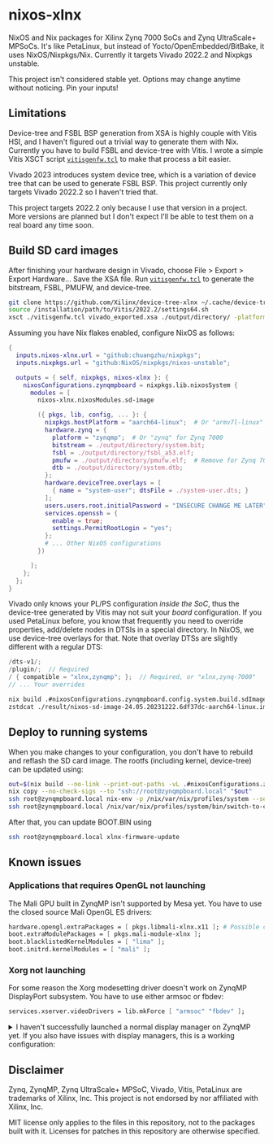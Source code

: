 # nixos-xlnx

NixOS and Nix packages for Xilinx Zynq 7000 SoCs and Zynq UltraScale+ MPSoCs. It's like PetaLinux, but instead of Yocto/OpenEmbedded/BitBake, it uses NixOS/Nixpkgs/Nix. Currently it targets Vivado 2022.2 and Nixpkgs unstable.

This project isn't considered stable yet. Options may change anytime without noticing. Pin your inputs!

## Limitations

Device-tree and FSBL BSP generation from XSA is highly couple with Vitis HSI, and I haven't figured out a trivial way to generate them with Nix. Currently you have to build FSBL and device-tree with Vitis. I wrote a simple Vitis XSCT script [`vitisgenfw.tcl`](./vitisgenfw.tcl) to make that process a bit easier.

Vivado 2023 introduces system device tree, which is a variation of device tree that can be used to generate FSBL BSP. This project currently only targets Vivado 2022.2 so I haven't tried that.

This project targets 2022.2 only because I use that version in a project. More versions are planned but I don't expect I'll be able to test them on a real board any time soon.

## Build SD card images

After finishing your hardware design in Vivado, choose File > Export > Export Hardware... Save the XSA file. Run [`vitisgenfw.tcl`](./vitisgenfw.tcl) to generate the bitstream, FSBL, PMUFW, and device-tree.

```bash
git clone https://github.com/Xilinx/device-tree-xlnx ~/.cache/device-tree-xlnx -b xilinx_v2022.2 --depth 1
source /installation/path/to/Vitis/2022.2/settings64.sh
xsct ./vitisgenfw.tcl vivado_exported.xsa ./output/directory/ -platform zynqmp  # Or "zynq" for Zynq 7000
```

Assuming you have Nix flakes enabled, configure NixOS as follows:

```nix
{
  inputs.nixos-xlnx.url = "github:chuangzhu/nixpkgs";
  inputs.nixpkgs.url = "github:NixOS/nixpkgs/nixos-unstable";

  outputs = { self, nixpkgs, nixos-xlnx }: {
    nixosConfigurations.zynqmpboard = nixpkgs.lib.nixosSystem {
      modules = [
        nixos-xlnx.nixosModules.sd-image

        ({ pkgs, lib, config, ... }: {
          nixpkgs.hostPlatform = "aarch64-linux";  # Or "armv7l-linux" for Zynq 7000
          hardware.zynq = {
            platform = "zynqmp";  # Or "zynq" for Zynq 7000
            bitstream = ./output/directory/system.bit;
            fsbl = ./output/directory/fsbl_a53.elf;
            pmufw = ./output/directory/pmufw.elf;  # Remove for Zynq 7000
            dtb = ./output/directory/system.dtb;
          };
          hardware.deviceTree.overlays = [
            { name = "system-user"; dtsFile = ./system-user.dts; }
          ];
          users.users.root.initialPassword = "INSECURE CHANGE ME LATER";
          services.openssh = {
            enable = true;
            settings.PermitRootLogin = "yes";
          };
          # ... Other NixOS configurations
        })

      ];
    };
  };
}
```

Vivado only knows your PL/PS configuration *inside the SoC*, thus the device-tree generated by Vitis may not suit your *board* configuration. If you used PetaLinux before, you know that frequently you need to override properties, add/delete nodes in DTSIs in a special directory. In NixOS, we use device-tree overlays for that. Note that overlay DTSs are slightly different with a regular DTS:

```c
/dts-v1/;
/plugin/;  // Required
/ { compatible = "xlnx,zynqmp"; };  // Required, or "xlnx,zynq-7000"
// ... Your overrides
```

```bash
nix build .#nixosConfigurations.zynqmpboard.config.system.build.sdImage -vL
zstdcat ./result/nixos-sd-image-24.05.20231222.6df37dc-aarch64-linux.img.zst | sudo dd of=/dev/mmcblk0 status=progress
```

## Deploy to running systems

When you make changes to your configuration, you don't have to rebuild and reflash the SD card image. The rootfs (including kernel, device-tree) can be updated using:

```bash
out=$(nix build --no-link --print-out-paths -vL .#nixosConfigurations.zynqmpboard.config.system.build.toplevel)
nix copy --no-check-sigs --to "ssh://root@zynqmpboard.local" "$out"
ssh root@zynqmpboard.local nix-env -p /nix/var/nix/profiles/system --set $out
ssh root@zynqmpboard.local /nix/var/nix/profiles/system/bin/switch-to-configuration switch
```

After that, you can update BOOT.BIN using

```bash
ssh root@zynqmpboard.local xlnx-firmware-update
```

## Known issues

### Applications that requires OpenGL not launching

The Mali GPU built in ZynqMP isn't supported by Mesa yet. You have to use the closed source Mali OpenGL ES drivers:

```nix
hardware.opengl.extraPackages = [ pkgs.libmali-xlnx.x11 ]; # Possible choices: wayland, x11, fbdev, headless
boot.extraModulePackages = [ pkgs.mali-module-xlnx ];
boot.blacklistedKernelModules = [ "lima" ];
boot.initrd.kernelModules = [ "mali" ];
```

### Xorg not launching

For some reason the Xorg modesetting driver doesn't work on ZynqMP DisplayPort subsystem. You have to use either armsoc or fbdev:

```nix
services.xserver.videoDrivers = lib.mkForce [ "armsoc" "fbdev" ];
```

<details>
<summary>
I haven't successfully launched a normal display manager on ZynqMP yet. If you also have issues with display managers, this is a working configuration:
</summary>

```nix
services.xserver.enable = true;
services.xserver.videoDrivers = lib.mkForce [ /*"armsoc"*/ "fbdev" ];
services.xserver.displayManager.sx.enable = true;
services.xserver.windowManager.i3.enable = true;
systemd.services.i3 = {
  wantedBy = [ "multi-user.target" ];
  script = ''
    . /etc/profile
    exec sx i3 -c /etc/i3/config
  '';
  # Sometimes systemd deactivate it instantly even with no error
  # Restart indefinitely
  unitConfig.StartLimitIntervalSec = 0;
  serviceConfig = {
    User = "root";
    Group = "root";
    PAMName = "login";
    WorkingDirectory = "~";
    Restart = "always";
    TTYPath = "/dev/tty1";
    TTYReset = "yes";
    TTYVHangup = "yes";
    TTYVTDisallocate = "yes";
    StandardInput = "tty-force";
    StandardOutput = "journal";
    StandardError = "journal";
  };
};
```
</details>

## Disclaimer

Zynq, ZynqMP, Zynq UltraScale+ MPSoC, Vivado, Vitis, PetaLinux are trademarks of Xilinx, Inc. This project is not endorsed by nor affiliated with Xilinx, Inc.

MIT license only applies to the files in this repository, not to the packages built with it. Licenses for patches in this repository are otherwise specified.
